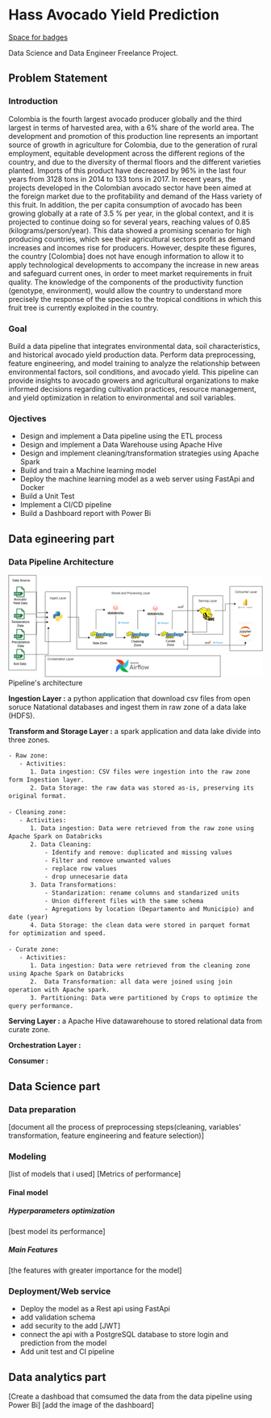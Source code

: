 # Hass Avocado Yield Prediction
[Space for badges](url)

Data Science and Data Engineer Freelance Project.

## Problem Statement
### Introduction
Colombia is the fourth largest avocado producer globally and the third largest in terms of harvested area, with a 6% share of
the world area. The development and promotion of this production line represents an important source of growth in agriculture for Colombia, due to the generation of rural employment, equitable development across the different regions of the country, and due to the diversity of thermal floors and the different varieties planted. Imports of this product have decreased by 96% in the last four years from 3128 tons in 2014 to 133 tons in 2017. In recent years, the projects developed in the Colombian avocado sector have been aimed at the foreign market due to the profitability and demand of the Hass variety of this fruit.  In addition,  the per capita consumption of avocado has been growing globally at a rate of 3.5 % per year, in the global context, and it is projected to continue doing so for several years, reaching values of 0.85 (kilograms/person/year). This data showed a promising scenario for high producing countries, which see their agricultural sectors profit as demand increases and incomes rise for producers. However, despite these figures, the country [Colombia] does not have enough information to allow it to apply technological developments to accompany the increase in new areas and safeguard current ones, in order to meet market requirements in fruit quality. The knowledge of the components of the productivity function (genotype, environment),  would allow the country to understand more precisely the response of the species to the tropical conditions in which this fruit tree is currently exploited in the country.

### Goal

Build a data pipeline that integrates environmental data, soil characteristics, and historical avocado yield production data. Perform data preprocessing, feature engineering, and model training to analyze the relationship between environmental factors, soil conditions, and avocado yield. This pipeline can provide insights to avocado growers and agricultural organizations to make informed decisions regarding cultivation practices, resource management, and yield optimization in relation to environmental and soil variables.

### Ojectives

- Design and implement a Data pipeline using the ETL process
- Design and implement a Data Warehouse using Apache Hive
- Design and implement cleaning/transformation strategies using Apache Spark
- Build and train a Machine learning model
- Deploy the machine learning model as a web server using FastApi and Docker
- Build a Unit Test
- Implement a CI/CD pipeline
- Build a Dashboard report with Power Bi

## Data egineering part
### Data Pipeline Architecture 
![IMG](https://github.com/Luissalazarsalinas/Avocado-Yield-Prediction/blob/master/images/new_avocado_data_archicteture.png)
Pipeline's architecture

**Ingestion Layer :** a python application that download csv files from open soruce Natational databases and ingest them in raw zone of a data lake (HDFS).

**Transform and Storage Layer :** a spark application and data lake divide into three zones.
    
    - Raw zone: 
       - Activities:
          1. Data ingestion: CSV files were ingestion into the raw zone form Ingestion layer.
          2. Data Storage: the raw data was stored as-is, preserving its original format.

    - Cleaning zone:
       - Activities:
          1. Data ingestion: Data were retrieved from the raw zone using Apache Spark on Databricks
          2. Data Cleaning: 
              - Identify and remove: duplicated and missing values
              - Filter and remove unwanted values
              - replace row values 
              - drop unnecesarie data
          3. Data Transformations:
              - Standarization: rename columns and standarized units
              - Union different files with the same schema
              - Agregations by location (Departamento and Municipio) and date (year)
          4. Data Storage: the clean data were stored in parquet format for optimization and speed. 

    - Curate zone:
       - Activities:
          1. Data ingestion: Data were retrieved from the cleaning zone using Apache Spark on Databricks
          2.  Data Transformation: all data were joined using join operation with Apache spark.
          3. Partitioning: Data were partitioned by Crops to optimize the query performance.

**Serving Layer :** a Apache Hive datawarehouse to stored relational data from curate zone.

**Orchestration Layer :**


**Consumer :**


## Data Science part
### Data preparation
[document all the process of preprocessing steps(cleaning, variables' transformation, feature engineering and feature selection)]

### Modeling 
[list of models that i used]
[Metrics of performance]

#### Final model
##### Hyperparameters optimization
[best model its performance]

##### Main Features
[the features with greater importance for the model]

### Deployment/Web service
- Deploy the model as a Rest api using FastApi
- add validation schema
- add security to the add [JWT]
- connect the api with a PostgreSQL database to store login and prediction from the model
- Add unit test and CI pipeline

## Data analytics part
[Create a dashboad that comsumed the data from the data pipeline using Power Bi]
[add the image of the dashboard]

